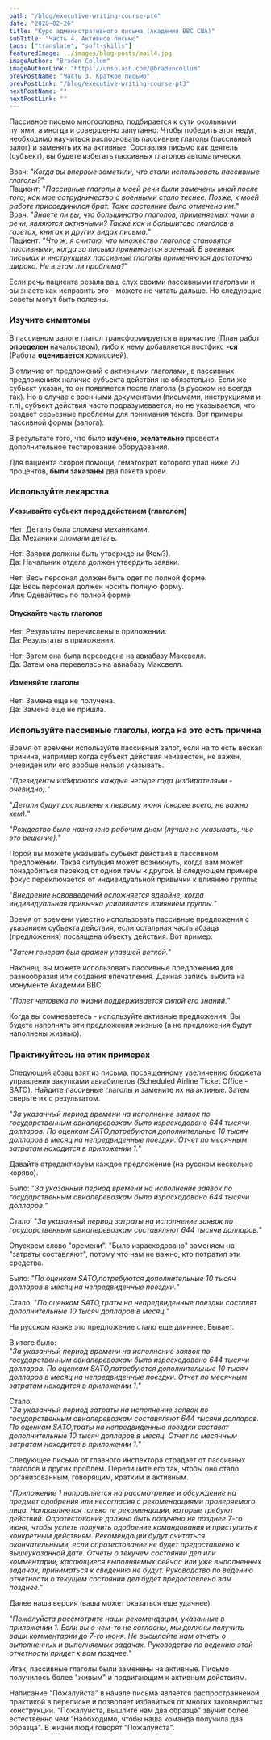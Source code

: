 ```yaml
---
path: "/blog/executive-writing-course-pt4"
date: "2020-02-26"
title: "Курс административного письма (Академия ВВС США)"
subTitle: "Часть 4. Активное письмо"
tags: ["translate", "soft-skills"]
featuredImage: ../images/blog-posts/mail4.jpg
imageAuthor: "Braden Collum"
imageAuthorLink: "https://unsplash.com/@bradencollum"
prevPostName: "Часть 3. Краткое письмо"
prevPostLink: "/blog/executive-writing-course-pt3"
nextPostName: ""
nextPostLink: ""
---
```


Пассивное письмо многословно, подбирается к сути окольными путями, а иногда и совершенно запутанно. Чтобы победить этот недуг, необходимо научиться распозновать пассивные глаголы (пассивный залог) и заменять их на активные. Составляя письмо как деятель (субъект), вы будете избегать пассивных глаголов автоматически.

Врач: "_Когда вы впервые заметили, что стали использовать пассивные глаголы?_"\
Пациент: "_Пассивные глаголы в моей речи были замечены мной после того, как мое сотрудничество с военными стало теснее. Позже, к моей работе присоединился брат. Тоже состояние было отмечено им._"\
Врач: "_Знаете ли вы, что большинство глаголов, применяемых нами в речи, являются активными? Также как и большитсво глаголов в газетах, книгах и других видах письма._"\
Пациент: "_Что ж, я считаю, что множество глаголов становятся пассивными, когда за письмо принимается военный. В военных письмах и инструкциях пассивные глаголы применяются достаточно широко. Не в этом ли проблема?_"

Если речь пациента резала ваш слух своими пассивными глаголами и вы знаете как исправить это - можете не читать дальше. Но следующие советы могут быть полезны.

### Изучите симптомы

В пассивном залоге глагол трансформируется в причастие (План работ **определен** начальством), либо к нему добавляется постфикс **-ся** (Работа **оценивается** комиссией).

В отличие от предложений с активными глаголами, в пассивных предложениях наличие субъекта действия не обязательно. Если же субьект указан, то он появляется после глагола (в русском не всегда так). Но в случае с военными документами (письмами, инструкциями и т.п), субъект действия часто подразумевается, но не указывается, что создает серьезные проблемы для понимания текста. Вот примеры пассивной формы (залога):

В результате того, что было **изучено**, **желательно** провести дополнительное тестирование оборудования.

Для пациента скорой помощи, гематокрит которого упал ниже 20 процентов, **были заказаны** два пакета крови.

### Используйте лекарства

#### Указывайте субьект перед действием (глаголом)

Нет: Деталь была сломана механиками.\
Да: Механики сломали деталь.

Нет: Заявки должны быть утверждены (Кем?).\
Да: Начальник отдела должен утвердить заявки.

Нет: Весь персонал должен быть одет по полной форме.\
Да: Весь персонал должен носить полную форму.\
Или: Одевайтесь по полной форме

#### Опускайте часть глаголов

Нет: Результаты перечислены в приложении.\
Да: Результаты в приложении.

Нет: Затем она была переведена на авиабазу Максвелл.\
Да: Затем она перевелась на авиабазу Максвелл.

#### Изменяйте глаголы

Нет: Замена еще не получена.\
Да: Замена еще не пришла.

### Используйте пассивные глаголы, когда на это есть причина

Время от времени используйте пассивный залог, если на то есть веская причина, например когда субъект действия неизвестен, не важен, очевиден или его вообще нельзя указывать.

"_Президенты избираются каждые четыре года (избирателями - очевидно)._"

"_Детали будут доставлены к первому июня (скорее всего, не важно кем)._"

"_Рождество было назначено рабочим днем (лучше не указывать, чье это решение)._"

Порой вы можете указывать субьект действия в пассивном предложении. Такая ситуация может возникнуть, когда вам может понадобиться переход от одной темы к другой. В следующем примере фокус переключается от индивидуальной привычки к влиянию группы:

"_Внедрение нововведений осложняется вдвойне, когда индивидуальная привычка усиливается влиянием группы._"

Время от времени уместно использовать пассивные предложения с указанием субьекта действия, если остальная часть абзаца (предложения) посвящена объекту действия. Вот пример:

"_Затем генерал был сражен упавшей веткой._"

Наконец, вы можете использовать пассивные предложения для разнообразия или создания впечатления. Данная запись выбита на монументе Академии ВВС:

"_Полет человека по жизни поддерживается силой его знаний._"

Когда вы сомневаетесь - используйте активные предложения. Вы будете наполнять эти предложения жизнью (а не предложения будут наполнены жизнью).

### Практикуйтесь на этих примерах

Следующий абзац взят из письма, посвященному увеличению бюджета управления закупками авиабилетов (Scheduled Airline Ticket Office - SATO). Найдите пассивные глаголы и замените их на актиные. Затем сверьте их с результатом.

"_За указанный период времени на исполнение заявок по государственным авиаперевозкам было израсходовано 644 тысячи долларов. По оценкам SATO,потребуются дополнительные 10 тысяч долларов в месяц на непредвиденные поездки. Отчет по месячным затратам находится в приложении 1._"

Давайте отредактируем каждое предложение (на русском несколько коряво).

Было: "_За указанный период времени на исполнение заявок по государственным авиаперевозкам было израсходовано 644 тысячи долларов._"

Стало: "_За указанный период затраты на исполнение заявок по государственным авиаперевозкам составяляют 644 тысячи долларов._"

Опускаем слово "времени". "Было израсходовано" заменяем на "затраты составляют", потому что нам не важно, кто потратил эти средства.

Было: "_По оценкам SATO,потребуются дополнительные 10 тысяч долларов в месяц на непредвиденные поездки._"

Стало: "_По оценкам SATO,траты на непредвиденные поездки составят дополнительные 10 тысяч долларов в месяц._"

На русском языке это предложение стало еще длиннее. Бывает.

В итоге было:\
"_За указанный период времени на исполнение заявок по государственным авиаперевозкам было израсходовано 644 тысячи долларов. По оценкам SATO,потребуются дополнительные 10 тысяч долларов в месяц на непредвиденные поездки. Отчет по месячным затратам находится в приложении 1._"

Стало:\
"_За указанный период затраты на исполнение заявок по государственным авиаперевозкам составяляют 644 тысячи долларов. По оценкам SATO,траты на непредвиденные поездки составят дополнительные 10 тысяч долларов в месяц. Отчет по месячным затратам находится в приложении 1._"

Следующее письмо от главного инспектора страдает от пассивных глаголов и других проблем. Перепишите его так, чтобы оно стало организованным, говорящим, кратким и активным.

"_Приложение 1 направляется на рассмотрение и обсуждение на предмет одобрения или несогласия с рекомендациями проверяемого лица. Направляются только те рекомендации, которые требуют действий. Опротестование должно быть получено не позднее 7-го июня, чтобы успеть получить одобрение командования и приступить к конкретным действиям. Рекомендации будут считаться окончательными, если опротестование не будет предоставлено к вышеуказанной дате. Отчеты о текучем состоянии дел или комментарии, касающиеся выполняемых сейчас или уже выполненных задачах, приниматься к сведению не будут. Руководство по ведению отчетности о текущем состоянии дел будет предоставлено вам позднее._"

Далее наша версия (ваша может оказаться еще удачнее):

"_Пожалуйста рассмотрите наши рекомендации, указанные в приложении 1. Если вы с чем-то не согласны, мы должны получить ваши комментарии до 7-го июня. Не высылайте нам отчеты о выполненных и выполняемых задачах. Руководство по ведению этой отчетности придет к вам позднее._"

Итак, пассивные глаголы были заменены на активные. Письмо получилось более "живым" и подвигающим к активным действиям.

Написание "Пожалуйста" в начале письма является распространненой практикой в переписке и позволяет избавиться от многих заковыристых конструкций. "Пожалуйста, вышлите нам два образца" звучит более естественно чем "Наобходимо, чтобы наша команда получила два образца". В жизни люди говорят "Пожалуйста".
